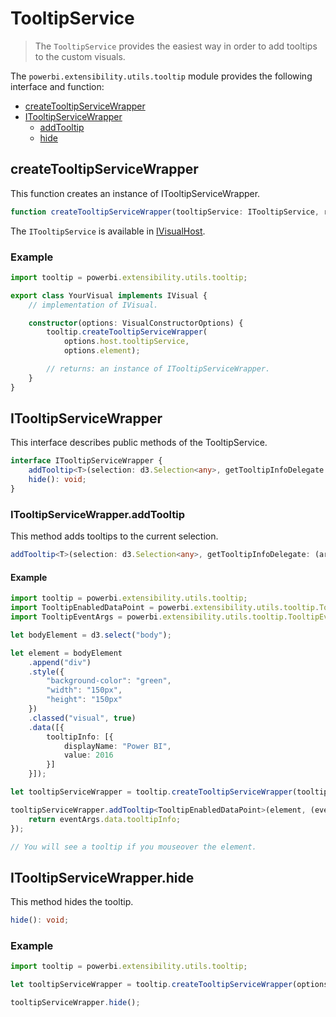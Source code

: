 # TooltipService
> The ```TooltipService``` provides the easiest way in order to add tooltips to the custom visuals.

The ```powerbi.extensibility.utils.tooltip``` module provides the following interface and function:

* [createTooltipServiceWrapper](#createtooltipservicewrapper)
* [ITooltipServiceWrapper](#itooltipservicewrapper)
  * [addTooltip](#itooltipservicewrapperaddtooltip)
  * [hide](#itooltipservicewrapperhide)

## createTooltipServiceWrapper
This function creates an instance of ITooltipServiceWrapper.

```typescript
function createTooltipServiceWrapper(tooltipService: ITooltipService, rootElement: Element, handleTouchDelay?: number): ITooltipServiceWrapper;
```

The ```ITooltipService``` is available in [IVisualHost](https://github.com/Microsoft/PowerBI-visuals-tools/blob/master/templates/visuals/.api/v1.3.0/PowerBI-visuals.d.ts#L1267).

### Example

```typescript
import tooltip = powerbi.extensibility.utils.tooltip;

export class YourVisual implements IVisual {
    // implementation of IVisual.

    constructor(options: VisualConstructorOptions) {
        tooltip.createTooltipServiceWrapper(
            options.host.tooltipService,
            options.element);

        // returns: an instance of ITooltipServiceWrapper.
    }
}
```

## ITooltipServiceWrapper
This interface describes public methods of the TooltipService.

```typescript
interface ITooltipServiceWrapper {
    addTooltip<T>(selection: d3.Selection<any>, getTooltipInfoDelegate: (args: TooltipEventArgs<T>) => VisualTooltipDataItem[], getDataPointIdentity?: (args: TooltipEventArgs<T>) => ISelectionId, reloadTooltipDataOnMouseMove?: boolean): void;
    hide(): void;
}
```

### ITooltipServiceWrapper.addTooltip

This method adds tooltips to the current selection.

```typescript
addTooltip<T>(selection: d3.Selection<any>, getTooltipInfoDelegate: (args: TooltipEventArgs<T>) => VisualTooltipDataItem[], getDataPointIdentity?: (args: TooltipEventArgs<T>) => ISelectionId, reloadTooltipDataOnMouseMove?: boolean): void;
```

#### Example

```typescript
import tooltip = powerbi.extensibility.utils.tooltip;
import TooltipEnabledDataPoint = powerbi.extensibility.utils.tooltip.TooltipEnabledDataPoint;
import TooltipEventArgs = powerbi.extensibility.utils.tooltip.TooltipEventArgs;

let bodyElement = d3.select("body");

let element = bodyElement
    .append("div")
    .style({
        "background-color": "green",
        "width": "150px",
        "height": "150px"
    })
    .classed("visual", true)
    .data([{
        tooltipInfo: [{
            displayName: "Power BI",
            value: 2016
        }]
    }]);

let tooltipServiceWrapper = tooltip.createTooltipServiceWrapper(tooltipService, bodyElement.get(0)); // tooltipService is from the IVisualHost.

tooltipServiceWrapper.addTooltip<TooltipEnabledDataPoint>(element, (eventArgs: TooltipEventArgs<TooltipEnabledDataPoint>) => {
    return eventArgs.data.tooltipInfo;
});

// You will see a tooltip if you mouseover the element.
```

## ITooltipServiceWrapper.hide

This method hides the tooltip.

```typescript
hide(): void;
```

### Example

```typescript
import tooltip = powerbi.extensibility.utils.tooltip;

let tooltipServiceWrapper = tooltip.createTooltipServiceWrapper(options.host.tooltipService, options.element); // options is from the VisualConstructorOptions.

tooltipServiceWrapper.hide();
```
